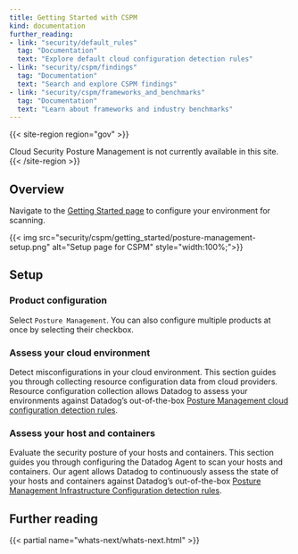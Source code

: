 ```yaml
---
title: Getting Started with CSPM
kind: documentation
further_reading:
- link: "security/default_rules"
  tag: "Documentation"
  text: "Explore default cloud configuration detection rules"
- link: "security/cspm/findings"
  tag: "Documentation"
  text: "Search and explore CSPM findings"
- link: "security/cspm/frameworks_and_benchmarks"
  tag: "Documentation"
  text: "Learn about frameworks and industry benchmarks"
---
```


{{< site-region region="gov" >}}
<div class="alert alert-warning">
Cloud Security Posture Management is not currently available in this site.
</div>
{{< /site-region >}}

## Overview

Navigate to the [Getting Started page][1] to configure your environment for scanning.

{{< img src="security/cspm/getting_started/posture-management-setup.png" alt="Setup page for CSPM" style="width:100%;">}}

## Setup

### Product configuration

Select `Posture Management`. You can also configure multiple products at once by selecting their checkbox.

### Assess your cloud environment

Detect misconfigurations in your cloud environment. This section guides you through collecting resource configuration data from cloud providers. Resource configuration collection allows Datadog to assess your environments against Datadog’s out-of-the-box [Posture Management cloud configuration detection rules][2].

### Assess your host and containers

Evaluate the security posture of your hosts and containers. This section guides you through configuring the Datadog Agent to scan your hosts and containers. Our agent allows Datadog to continuously assess the state of your hosts and containers against Datadog’s out-of-the-box [Posture Management Infrastructure Configuration detection rules][3].

## Further reading

{{< partial name="whats-next/whats-next.html" >}}

[1]: https://app.datadoghq.com/security/configuration?config_k9_configuration=true&detect-threats=apache&secure-cloud-environment=amazon-web-services&secure-hosts-and-containers=kubernetes&selected-products=compliance_monitoring
[2]: /security/default_rules#cat-posture-management-cloud
[3]: /security/default_rules/#cat-posture-management-infra